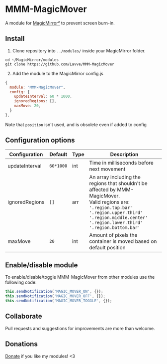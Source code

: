 # MMM-MagicMover

A module for [MagicMirror²](https://github.com/MichMich/MagicMirror) to prevent screen burn-in.

## Install

1. Clone repository into `../modules/` inside your MagicMirror folder.

```
cd ~/MagicMirror/modules
git clone https://github.com/Lavve/MMM-MagicMover
```

2. Add the module to the MagicMirror config.js

```javascript
{
  module: "MMM-MagicMover",
  config: {
    updateInterval: 60 * 1000,
    ignoredRegions: [],
    maxMove: 20,
  }
},
```

Note that `position` isn't used, and is obsolete even if added to config

## Configuration options

| Configuration  | Default   | Type | Description                                                                                                                                                                                                                                        |
| -------------- | --------- | ---- | -------------------------------------------------------------------------------------------------------------------------------------------------------------------------------------------------------------------------------------------------- |
| updateInterval | `60*1000` | int  | Time in milliseconds before next movement                                                                                                                                                                                                          |
| ignoredRegions | `[]`      | arr  | An array including the regions that shouldn't be affected by MMM-MagicMover.<br />Valid regions are:<br />`'.region.top.bar'`<br />`'.region.upper.third'`<br />`'.region.middle.center'`<br />`'.region.lower.third'`<br />`'.region.bottom.bar'` |
| maxMove        | `20`      | int  | Amount of pixels the container is moved based on default position                                                                                                                                                                                  |

## Enable/disable module

To enable/disable/toggle MMM-MagicMover from other modules use the following code:

```javascript
this.sendNotification('MAGIC_MOVER_ON', {});
this.sendNotification('MAGIC_MOVER_OFF', {});
this.sendNotification('MAGIC_MOVER_TOGGLE', {});
```

## Collaborate

Pull requests and suggestions for improvements are more than welcome.

## Donations

[Donate](https://www.paypal.com/cgi-bin/webscr?cmd=_donations&business=SM9XRXUPPJM84&item_name=%40lavve+MagicMiror+Modules&currency_code=SEK) if you like my modules! <3
